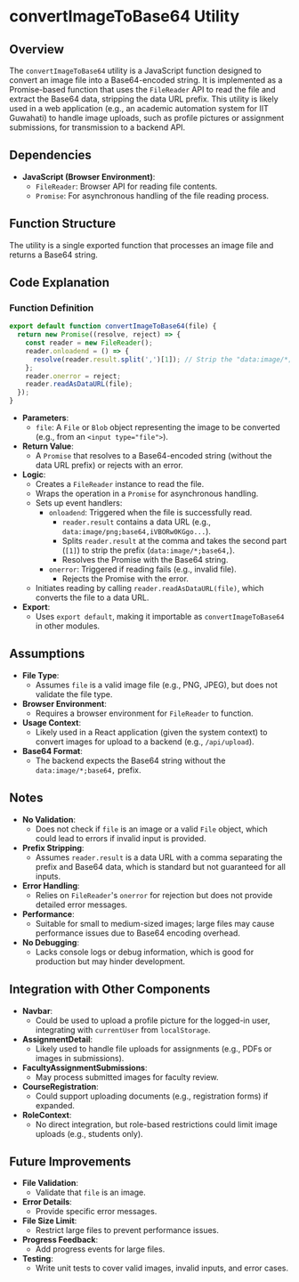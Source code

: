 # convertImageToBase64 Utility

## Overview

The `convertImageToBase64` utility is a JavaScript function designed to convert an image file into a Base64-encoded string. It is implemented as a Promise-based function that uses the `FileReader` API to read the file and extract the Base64 data, stripping the data URL prefix. This utility is likely used in a web application (e.g., an academic automation system for IIT Guwahati) to handle image uploads, such as profile pictures or assignment submissions, for transmission to a backend API.

## Dependencies

- **JavaScript (Browser Environment)**:
  - `FileReader`: Browser API for reading file contents.
  - `Promise`: For asynchronous handling of the file reading process.

## Function Structure

The utility is a single exported function that processes an image file and returns a Base64 string.

## Code Explanation

### Function Definition

```javascript
export default function convertImageToBase64(file) {
  return new Promise((resolve, reject) => {
    const reader = new FileReader();
    reader.onloadend = () => {
      resolve(reader.result.split(',')[1]); // Strip the "data:image/*;base64," part
    };
    reader.onerror = reject;
    reader.readAsDataURL(file);
  });
}
```

- **Parameters**:
  - `file`: A `File` or `Blob` object representing the image to be converted (e.g., from an `<input type="file">`).
- **Return Value**:
  - A `Promise` that resolves to a Base64-encoded string (without the data URL prefix) or rejects with an error.
- **Logic**:
  - Creates a `FileReader` instance to read the file.
  - Wraps the operation in a `Promise` for asynchronous handling.
  - Sets up event handlers:
    - `onloadend`: Triggered when the file is successfully read.
      - `reader.result` contains a data URL (e.g., `data:image/png;base64,iVBORw0KGgo...`).
      - Splits `reader.result` at the comma and takes the second part (`[1]`) to strip the prefix (`data:image/*;base64,`).
      - Resolves the Promise with the Base64 string.
    - `onerror`: Triggered if reading fails (e.g., invalid file).
      - Rejects the Promise with the error.
  - Initiates reading by calling `reader.readAsDataURL(file)`, which converts the file to a data URL.
- **Export**:
  - Uses `export default`, making it importable as `convertImageToBase64` in other modules.

## Assumptions

- **File Type**:
  - Assumes `file` is a valid image file (e.g., PNG, JPEG), but does not validate the file type.
- **Browser Environment**:
  - Requires a browser environment for `FileReader` to function.
- **Usage Context**:
  - Likely used in a React application (given the system context) to convert images for upload to a backend (e.g., `/api/upload`).
- **Base64 Format**:
  - The backend expects the Base64 string without the `data:image/*;base64,` prefix.

## Notes

- **No Validation**:
  - Does not check if `file` is an image or a valid `File` object, which could lead to errors if invalid input is provided.
- **Prefix Stripping**:
  - Assumes `reader.result` is a data URL with a comma separating the prefix and Base64 data, which is standard but not guaranteed for all inputs.
- **Error Handling**:
  - Relies on `FileReader`'s `onerror` for rejection but does not provide detailed error messages.
- **Performance**:
  - Suitable for small to medium-sized images; large files may cause performance issues due to Base64 encoding overhead.
- **No Debugging**:
  - Lacks console logs or debug information, which is good for production but may hinder development.

## Integration with Other Components

- **Navbar**:
  - Could be used to upload a profile picture for the logged-in user, integrating with `currentUser` from `localStorage`.
- **AssignmentDetail**:
  - Likely used to handle file uploads for assignments (e.g., PDFs or images in submissions).
- **FacultyAssignmentSubmissions**:
  - May process submitted images for faculty review.
- **CourseRegistration**:
  - Could support uploading documents (e.g., registration forms) if expanded.
- **RoleContext**:
  - No direct integration, but role-based restrictions could limit image uploads (e.g., students only).

## Future Improvements

- **File Validation**:
  - Validate that `file` is an image.
- **Error Details**:
  - Provide specific error messages.
- **File Size Limit**:
  - Restrict large files to prevent performance issues.
- **Progress Feedback**:
  - Add progress events for large files.
- **Testing**:
  - Write unit tests to cover valid images, invalid inputs, and error cases.

